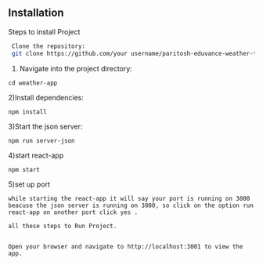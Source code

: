 
## Installation

Steps to install Project

```bash
 Clone the repository:
 git clone https://github.com/your username/paritosh-eduvance-weather-task.git
 ```
1) Navigate into the project directory:
  
```
cd weather-app 

```
2)Install dependencies:

```
npm install

```
3)Start the json server:

```
npm run server-json
```
 4)start react-app
```
npm start 
```
5)set up port
```
while starting the react-app it will say your port is running on 3000 beacuse the json server is running on 3000, so click on the option run react-app on another port click yes . 

all these steps to Run Project.


Open your browser and navigate to http://localhost:3001 to view the app.



